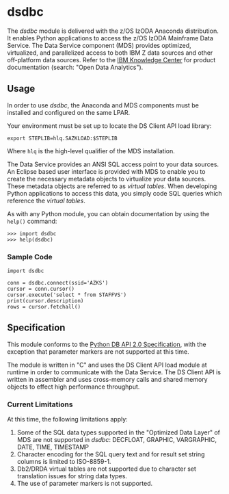 # dsdbc

The *dsdbc* module is delivered with the z/OS IzODA Anaconda distribution.  It enables Python applications to access the z/OS IzODA Mainframe Data Service.  The Data Service component (MDS) provides optimized, virtualized, and parallelized access to both IBM Z data sources and other off-platform data sources.  Refer to the [IBM Knowledge Center](https://www.ibm.com/support/knowledgecenter/) for product documentation (search: "Open Data Analytics").

## Usage

In order to use *dsdbc*, the Anaconda and MDS components must be installed and configured on the same LPAR.

Your environment must be set up to locate the DS Client API load library:
```
export STEPLIB=hlq.SAZKLOAD:$STEPLIB
```
Where ```hlq``` is the high-level qualifier of the MDS installation.

The Data Service provides an ANSI SQL access point to your data sources.  An Eclipse based user interface is provided with MDS to enable you to create the necessary metadata objects to virtualize your data sources.  These metadata objects are referred to as *virtual tables*.  When developing Python applications to access this data, you simply code SQL queries which reference the *virtual tables*.

As with any Python module, you can obtain documentation by using the ```help()``` command:
```
>>> import dsdbc
>>> help(dsdbc)
```

### Sample Code

```
import dsdbc

conn = dsdbc.connect(ssid='AZKS')
cursor = conn.cursor()
cursor.execute('select * from STAFFVS')
print(cursor.description)
rows = cursor.fetchall()
```

## Specification

This module conforms to the [Python DB API 2.0 Specification](https://www.python.org/dev/peps/pep-0249/), with the exception that parameter markers are not supported at this time.

The module is written in "C" and uses the DS Client API load module at runtime in order to communicate with the Data Service.  The DS Client API is written in assembler and uses cross-memory calls and shared memory objects to effect high performance throughput.

### Current Limitations

At this time, the following limitations apply:

1. Some of the SQL data types supported in the "Optimized Data Layer" of MDS are not supported in *dsdbc*: DECFLOAT, GRAPHIC, VARGRAPHIC, DATE, TIME, TIMESTAMP
1. Character encoding for the SQL query text and for result set string columns is limited to ISO-8859-1.
1. Db2/DRDA virtual tables are not supported due to character set translation issues for string data types.
1. The use of parameter markers is not supported.

